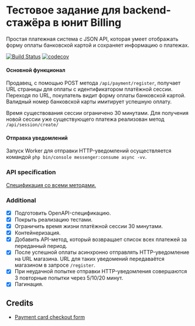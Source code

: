 # Тестовое задание для backend-стажёра в юнит Billing
Простая платежная система c JSON API, которая умеет отображать форму оплаты банковской картой и сохраняет 
информацию о платежах.

[![Build Status](https://travis-ci.org/MrSmile2114/avito-billing.svg?branch=master)](https://travis-ci.org/MrSmile2114/avito-billing)
[![codecov](https://codecov.io/gh/MrSmile2114/avito-billing/branch/master/graph/badge.svg)](https://codecov.io/gh/MrSmile2114/avito-billing)

#### Основной функционал
Продавец, с помощью POST метода `/api/payment/register`, получает URL страницы для оплаты с 
идентификатором платёжной сессии.
Переходя по URL, покупатель видит форму оплаты банковской картой. Валидный номер банковской карты имитирует успешную 
оплату.

Время существования сессии ограничено 30 минутами. Для получения новой сессии уже существующего платежа реализован метод
`/api/session/create/`


#### Отправка уведомлений
Запуск Worker для отправки HTTP-уведомлений осуществляется командой `php bin/console messenger:consume async -vv`.


### API specification
[Спецификация со всеми методами.][2]



### Additional
- [x] Подготовить OpenAPI-спецификацию.
- [x] Покрыть реализацию тестами.
- [x] Ограничить время жизни платёжной сессии 30 минутами.
- [x] Контейнеризация.
- [x] Добавить API-метод, который возвращает список всех платежей за переданный период.
- [x] После успешной оплаты асинхронно отправлять HTTP-уведомление на URL магазина. URL для таких уведомений передаваётся магазином в запросе `/register`.
- [x] При неудачной попытке отправки HTTP-уведомления совершаются 3 повторные попытки через 5/10/20 минут.
- [x] Пагинация.

## Credits
* [Payment card checkout form][1]

[1]:https://codepen.io/simoberny/pen/XgEgGg
[2]:https://app.swaggerhub.com/apis-docs/MrSmile2114/avito-billing/
